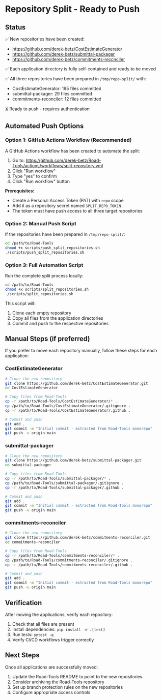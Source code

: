 # Repository Split - Ready to Push

## Status

✅ New repositories have been created:
- https://github.com/derek-betz/CostEstimateGenerator
- https://github.com/derek-betz/submittal-packager
- https://github.com/derek-betz/commitments-reconciler

✅ Each application directory is fully self-contained and ready to be moved

✅ All three repositories have been prepared in `/tmp/repo-split/` with:
  - CostEstimateGenerator: 165 files committed
  - submittal-packager: 29 files committed
  - commitments-reconciler: 12 files committed

⏳ Ready to push - requires authentication

## Automated Push Options

### Option 1: GitHub Actions Workflow (Recommended)

A GitHub Actions workflow has been created to automate the split:

1. Go to: https://github.com/derek-betz/Road-Tools/actions/workflows/split-repository.yml
2. Click "Run workflow"
3. Type "yes" to confirm
4. Click "Run workflow" button

**Prerequisites:**
- Create a Personal Access Token (PAT) with `repo` scope
- Add it as a repository secret named `SPLIT_REPO_TOKEN`
- The token must have push access to all three target repositories

### Option 2: Manual Push Script

If the repositories have been prepared in `/tmp/repo-split/`:

```bash
cd /path/to/Road-Tools
chmod +x scripts/push_split_repositories.sh
./scripts/push_split_repositories.sh
```

### Option 3: Full Automation Script

Run the complete split process locally:

```bash
cd /path/to/Road-Tools
chmod +x scripts/split_repositories.sh
./scripts/split_repositories.sh
```

This script will:
1. Clone each empty repository
2. Copy all files from the application directories
3. Commit and push to the respective repositories

## Manual Steps (if preferred)

If you prefer to move each repository manually, follow these steps for each application:

### CostEstimateGenerator

```bash
# Clone the new repository
git clone https://github.com/derek-betz/CostEstimateGenerator.git
cd CostEstimateGenerator

# Copy files from Road-Tools
cp -r /path/to/Road-Tools/CostEstimateGenerator/* .
cp /path/to/Road-Tools/CostEstimateGenerator/.gitignore .
cp -r /path/to/Road-Tools/CostEstimateGenerator/.github .

# Commit and push
git add .
git commit -m "Initial commit - extracted from Road-Tools monorepo"
git push -u origin main
```

### submittal-packager

```bash
# Clone the new repository
git clone https://github.com/derek-betz/submittal-packager.git
cd submittal-packager

# Copy files from Road-Tools
cp -r /path/to/Road-Tools/submittal-packager/* .
cp /path/to/Road-Tools/submittal-packager/.gitignore .
cp -r /path/to/Road-Tools/submittal-packager/.github .

# Commit and push
git add .
git commit -m "Initial commit - extracted from Road-Tools monorepo"
git push -u origin main
```

### commitments-reconciler

```bash
# Clone the new repository
git clone https://github.com/derek-betz/commitments-reconciler.git
cd commitments-reconciler

# Copy files from Road-Tools
cp -r /path/to/Road-Tools/commitments-reconciler/* .
cp /path/to/Road-Tools/commitments-reconciler/.gitignore .
cp -r /path/to/Road-Tools/commitments-reconciler/.github .

# Commit and push
git add .
git commit -m "Initial commit - extracted from Road-Tools monorepo"
git push -u origin main
```

## Verification

After moving the applications, verify each repository:

1. Check that all files are present
2. Install dependencies: `pip install -e .[test]`
3. Run tests: `pytest -q`
4. Verify CI/CD workflows trigger correctly

## Next Steps

Once all applications are successfully moved:

1. Update the Road-Tools README to point to the new repositories
2. Consider archiving the Road-Tools repository
3. Set up branch protection rules on the new repositories
4. Configure appropriate access controls
